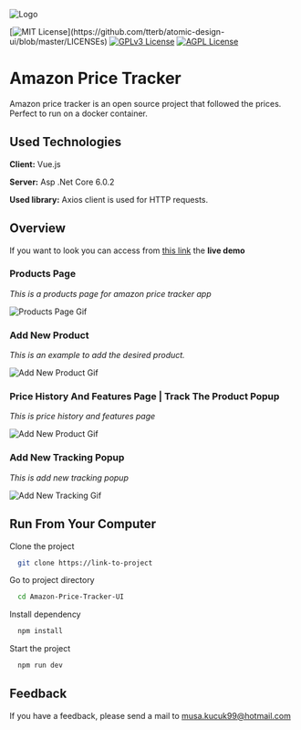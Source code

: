 
![Logo](https://drive.google.com/uc?export=view&id=1vpSXOnTEeH1hW_4rWLQiZHVeul01W6ee)

    
[![MIT License](https://img.shields.io/apm/l/atomic-design-ui.svg?)](https://github.com/tterb/atomic-design-ui/blob/master/LICENSEs)
[![GPLv3 License](https://img.shields.io/badge/License-GPL%20v3-yellow.svg)](https://opensource.org/licenses/)
[![AGPL License](https://img.shields.io/badge/license-AGPL-blue.svg)](http://www.gnu.org/licenses/agpl-3.0)

  
# Amazon Price Tracker

Amazon price tracker is an open source project that followed the prices. Perfect to run on a docker container.



## Used Technologies

**Client:** Vue.js

**Server:** Asp .Net Core 6.0.2

**Used library:** Axios client is used for HTTP requests.
## Overview

If you want to look you can access from [this link](http://44.204.241.92/)  the **live demo**

### Products Page

*This is a products page for amazon price tracker app*

![Products Page Gif](https://drive.google.com/uc?export=view&id=1xITlqdpIfmKMn3ZNkyFcPFjLPfLtgGc7)

### Add New Product

*This is an example to add the desired product.* 

![Add New Product Gif](https://drive.google.com/uc?export=view&id=1cIy7cVwK0CC1KAsMHDmGVnU90kiMRrPq)

### Price History And Features Page | Track The Product Popup

*This is price history and features page*

![Add New Product Gif](https://drive.google.com/uc?export=view&id=1hE8g-FpGP3j_0v03dsan6rRhQY-AAJbD)


### Add New Tracking Popup 

*This is add new tracking popup*

![Add New Tracking Gif](https://drive.google.com/uc?export=view&id=17EGf7JegCjrYIe7jelCUGTakzs5fK8Rs)


## Run From Your Computer

Clone the project

```bash
  git clone https://link-to-project
```

Go to project directory

```bash
  cd Amazon-Price-Tracker-UI
```

Install dependency

```bash
  npm install
```

Start the project

```bash
  npm run dev
```

  
## Feedback

If you have a feedback, please send a mail to musa.kucuk99@hotmail.com

  
